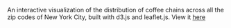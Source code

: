 An interactive visualization of the distribution of coffee chains across all the zip codes of New York City, built with d3.js and leaflet.js. View it [here](http://www.alexrich.org/NYCCoffeeMap)
